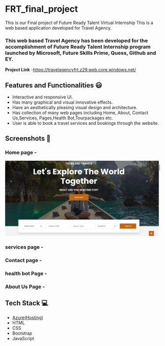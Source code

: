 # FRT_final_project
This is our Final project of Future Ready Talent Virtual Internship
This is a web based application developed for Travel Agency.

### This web based Travel Agency has been developed for the accomplishment of Future Ready Talent Internship program launched by Microsoft, Future Skills Prime, Quess, Github and EY.


**Project Link** -https://travelagencyfrt.z29.web.core.windows.net/

## Features and Functionalities 😃

- Interactive and responsive UI.
- Has many graphical and visual innovative effects.
- Have an aesthetically pleasing visual design and architecture.
- Has collection of many web pages including Home, About, Contact Us,Services, Pages,Health Bot,Tourpackages etc.
- User is able to book a travel services and bookings through the website.

## Screenshots 📸

### Home page -  
<img src="home.png">

### services page -

### Contact page -

### health bot Page -

### About Us Page -


## Tech Stack 💻

- [Azure(Hosting)](https://azure.microsoft.com/en-in/features/azure-portal/)
- HTML
- CSS
- Bootstrap
- JavaScript
